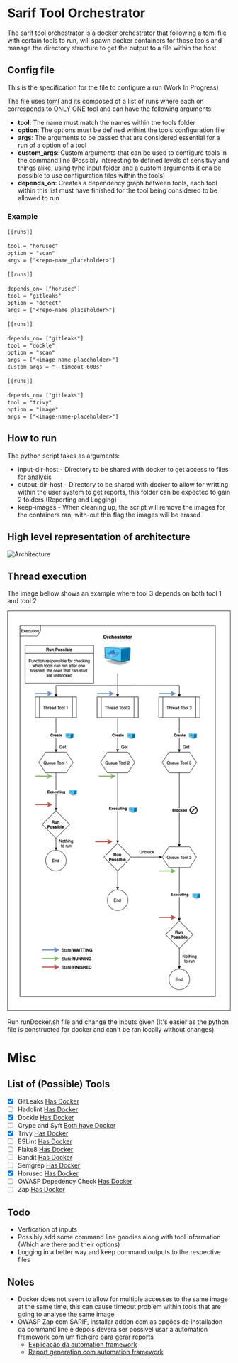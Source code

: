 # Sarif Tool Orchestrator

The sarif tool orchestrator is a docker orchestrator that following a toml file with certain tools to run, will spawn docker containers for those tools and manage the directory structure to get the output to a file within the host.

## Config file

This is the specification for the file to configure a run (Work In Progress)

The file uses [toml](https://toml.io/en/) and its composed of a list of runs where each on corresponds to ONLY ONE tool and can have the following arguments:

- **tool**: The name must match the names within the tools folder
- **option**: The options must be defined withint the tools configuration file
- **args**: The arguments to be passed that are considered essential for a run of a option of a tool
- **custom_args**: Custom arguments that can be used to configure tools in the command line (Possibly interesting to defined levels of sensitivy and things alike, using tyhe input folder and a custom arguments it cna be possible to use configuration files within the tools)
- **depends_on**: Creates a dependency graph between tools, each tool within this list must have finished for the tool being considered to be allowed to run

### Example

```
[[runs]]

tool = "horusec"
option = "scan"
args = ["<repo-name_placeholder>"]

[[runs]]

depends_on= ["horusec"]
tool = "gitleaks"
option = "detect"
args = ["<repo-name_placeholder>"]

[[runs]]

depends_on= ["gitleaks"]
tool = "dockle"
option = "scan"
args = ["<image-name-placeholder>"]
custom_args = "--timeout 600s"

[[runs]]

depends_on= ["gitleaks"]
tool = "trivy"
option = "image"
args = ["<image-name-placeholder>"]
```

## How to run

The python script takes as arguments:

- input-dir-host - Directory to be shared with docker to get access to files for analysis
- output-dir-host - Directory to be shared with docker to allow for writting within the user system to get reports, this folder can be expected to gain 2 folders (Reporting and Logging)
- keep-images - When cleaning up, the script will remove the images for the containers ran, with-out this flag the images will be erased

## High level representation of architecture

![Architecture](images/Orchestrator_Resource_Sharing.png?raw=True "Architecture")

## Thread execution

The image bellow shows an example where tool 3 depends on both tool 1 and tool 2

![Thread Execution](images/Thread_Explanation.png?raw=True "Threads example")


Run runDocker.sh file and change the inputs given (It's easier as the python file is constructed for docker and can't be ran locally without changes)

# Misc

## List of (Possible) Tools

- [x] GitLeaks [Has Docker](https://github.com/zricethezav/gitleaks#installing)
- [ ] Hadolint [Has Docker](https://github.com/hadolint/hadolint#install)
- [x] Dockle [Has Docker](https://github.com/goodwithtech/dockle#use-docker)
- [ ] Grype and Syft [Both have Docker](https://github.com/anchore/grype#getting-started)
- [x] Trivy [Has Docker](https://github.com/aquasecurity/trivy#get-trivy)
- [ ] ESLint [Has Docker](https://hub.docker.com/r/cytopia/eslint)
- [ ] Flake8 [Has Docker](https://hub.docker.com/r/alpine/flake8)
- [ ] Bandit [Has Docker](https://github.com/cytopia/docker-bandit)
- [ ] Semgrep [Has Docker](https://github.com/returntocorp/semgrep#getting-started)
- [x] Horusec [Has Docker](https://docs.horusec.io/docs/cli/installation/#installation-via-docker-image)
- [ ] OWASP Depedency Check [Has Docker](https://github.com/jeremylong/DependencyCheck#docker)
- [ ] Zap [Has Docker](https://www.zaproxy.org/docs/docker/about/)

## Todo

- Verfication of inputs
- Possibly add some command line goodies along with tool information (Which are there and their options)
- Logging in a better way and keep command outputs to the respective files

## Notes

- Docker does not seem to allow for multiple accesses to the same image at the same time, this can cause timeout problem within tools that are going to analyse the same image
- OWASP Zap com SARIF, installar addon com as opções de installadon da command line e depois deverá ser possivel usar a automation framework com um ficheiro para gerar reports
  - [Explicação da automation framework](https://groups.google.com/g/zaproxy-users/c/s8icYZnOIpc)
  - [Report generation com automation framework](https://www.zaproxy.org/docs/desktop/addons/report-generation/automation/)
